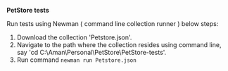 **PetStore tests**

Run tests using Newman ( command line collection runner ) below steps:

1. Download the collection 'Petstore.json'.
2. Navigate to the path where the collection resides using command line, say 'cd C:\Aman\Personal\PetStore\PetStore-tests'.
3. Run command `newman run Petstore.json`